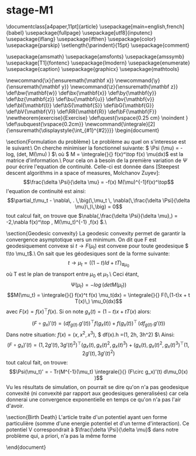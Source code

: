 # stage-M1
\documentclass[a4paper,11pt]{article}
\usepackage[main=english,french]{babel}
\usepackage{fullpage}
\usepackage[utf8]{inputenc}
\usepackage{iflang}
\usepackage{ifthen}
\usepackage{color}
\usepackage{parskip}
\setlength{\parindent}{15pt}
\usepackage{comment}
 
\usepackage{amsmath}
\usepackage{amsfonts}
\usepackage{amssymb} 
\usepackage[T1]{fontenc}
\usepackage{lmodern}
\usepackage{enumerate}
\usepackage{caption}
\usepackage{graphicx}
\usepackage{mathtools}


\newcommand{\x}{\ensuremath{\mathbf x}}
\newcommand{\y}{\ensuremath{\mathbf y}}
\newcommand{\z}{\ensuremath{\mathbf z}}
\def\bw{\mathbf{w}}
\def\bx{\mathbf{x}}
\def\by{\mathbf{y}}
\def\bz{\mathbf{z}}
\def\bu{\mathbf{u}}
\def\bv{\mathbf{v}}
\def\bI{\mathbf{I}}
\def\bS{\mathbf{S}}
\def\bG{\mathbf{G}}
\def\bV{\mathbf{V}}
\def\RR{\mathbf{R}}
\def\bF{\mathbf{F}}
\newtheorem{exercise}{Exercise}
\def\quest{\vspace{0.25 cm} \noindent }
\def\subquest{\vspace{0.2cm}}
\newcommand{\integrale}[2]{\ensuremath{\displaystyle{\int_{#1}^{#2}}}}
\begin{document}

\section{Formulation du problème}
Le problème au quel on s'interesse est le suivant:\\
On cherche minimiser la fonctionnel suivante: $ \Psi (\mu) = - log\, (det\, M(\mu) ) $\\
où $ M = \integrale{}{} f(x)^\top f(x) \mu(dx)$ est la matrice d'information.\\
Pour cela on à besoin de la première variation de $\Psi$ pour écrire l'equation de continuité. Celle-ci est donnée dans [Steepest descent algorithms in a space
of measures, Molchanov Zuyev]:
$$\frac{\delta \Psi}{\delta \mu} = -f(x) M(\mu)^{-1}f(x)^\top$$
l'equation de continuité est ainsi:
$$\partial_t\mu_t - \nabla\, . \,\big(\,\mu_t \, \nabla(\,\frac{\delta \Psi}{\delta \mu}\,)\,\big) = 0$$
tout calcul fait, on trouve que $\nabla(\,\frac{\delta \Psi}{\delta \mu}\,) = -2\,\nabla f(x)^\top \, M(\mu_t)^{-1} \,f(x) $.\\

\section{Geodesic convexity}
La geodesic convexity permet de garantir la convergence asymptotique vers un minimum.
On dit que F est geodesiquement convexe si $t \to F(\mu_t)$ est convexe pour toute geodesique $ t\to \mu_t$.\\
On sait que les géodesiques sont de la forme suivante: $$t \to \mu_t = ((1-t)Id + t T)_{\#\mu_0}$$ où T est le plan de transport entre $\mu_0$ et $\mu_1$.\\
Ceci étant, $$\Psi(\mu_t) = -log\,( det M(\mu_t) ) $$
$$M(\mu_t) = \integrale{}{} f(x)^t f(x) \mu_t(dx) = \integrale{}{} F(\,(1-t)x + t T(x)\,) \mu_0(dx)$$
avec $F(x) = f(x)^\top f(x)$. Si on note $g_x(t) = (1-t)x + tT(x)$ alors: $$(F\circ g_x)'(t) = (df_{g(t)}.g'(t))^\top f(g_x(t)) + f(g_x(t))^\top \, (df_{g(t)} . g'(t))$$
Dans notre situation: $f(x) = (x, x^2, x^3)$, $ df(x).h =(1, 2h, 3h^2)  $\\
Ainsi:
$$ (F\circ g_x)'(t) = (1, 2g'(t), 3g'(t)^2)^\top (g_x(t), g_x(t)^2, g_x(t)^3) +  (g_x(t), g_x(t)^2, g_x(t)^3)^\top (1, 2g'(t), 3g'(t)^2)   $$
tout calcul fait, on trouve:
$$\Psi(\mu_t)' = - Tr(M^{-1}(\mu_t) \integrale{}{} (F\circ g_x)'(t) d\mu_0(x) )$$
Vu les résultats de simulation, on pourrait se dire qu'on n'a pas geodesique convexité (ni convexité par rapport aux geodesiques generalisées) car cela donnerai une convergence exponentielle en temps ce qu'on n'a pas l'air d'avoir.

\section{Birth Death}
L'article traite d'un potentiel ayant uen forme particulière (somme d'une energie potentiel et d'un terme d'interaction). Ce potentiel V correspondrait à $\frac{\delta \Psi}{\delta \mu}$ dans notre problème qui, a priori, n'a pas la même forme

\end{document}
